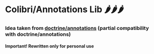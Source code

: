 # Colibri/Annotations Lib 🌶🌶🌶
### Idea taken from [doctrine/annotations](https://github.com/doctrine/annotations) (partial compatibility with doctrine/annotations)
#### Important! Rewritten only for personal use
